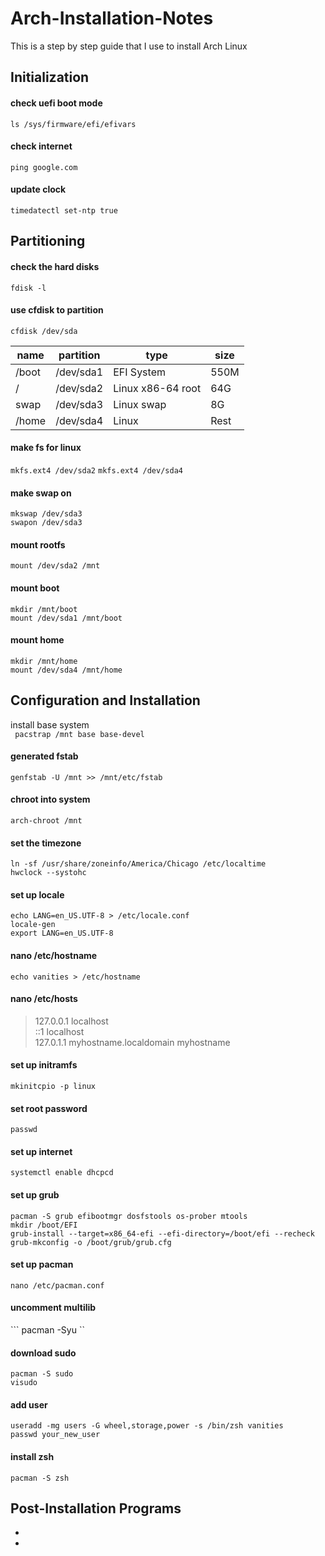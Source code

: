 # Arch-Installation-Notes
This is a step by step guide that I use to install Arch Linux

## Initialization
#### check uefi boot mode<br>
``` ls /sys/firmware/efi/efivars ```


#### check internet<br>
``` ping google.com ```
    
    
#### update clock<br>
``` timedatectl set-ntp true ```
    

## Partitioning
#### check the hard disks<br>
``` fdisk -l ```


#### use cfdisk to partition<br>
``` cfdisk /dev/sda ```



| name  | partition |  type               |   size  |
|-------|-----------|---------------------|---------|
| /boot | /dev/sda1 |  EFI System         |  550M   |
| /     | /dev/sda2 |  Linux x86-64 root  |   64G   |
| swap  | /dev/sda3 |  Linux swap         |  8G     |
| /home | /dev/sda4 |  Linux              |   Rest  |



#### make fs for linux<br>
```mkfs.ext4 /dev/sda2```
```mkfs.ext4 /dev/sda4```


#### make swap on<br>
``` mkswap /dev/sda3 ```<br>
``` swapon /dev/sda3 ```


#### mount rootfs<br>
``` mount /dev/sda2 /mnt ```


#### mount boot<br>
``` mkdir /mnt/boot ```<br>
``` mount /dev/sda1 /mnt/boot ```


#### mount home<br>
``` mkdir /mnt/home ```<br>
``` mount /dev/sda4 /mnt/home ```


## Configuration and Installation
install base system<br>
``` pacstrap /mnt base base-devel```


#### generated fstab<br>
``` genfstab -U /mnt >> /mnt/etc/fstab ```


#### chroot into system<br>
``` arch-chroot /mnt ```


#### set the timezone<br>
``` ln -sf /usr/share/zoneinfo/America/Chicago /etc/localtime ```<br>
``` hwclock --systohc ```


#### set up locale<br>
``` echo LANG=en_US.UTF-8 > /etc/locale.conf ```<br>
``` locale-gen ```<br>
``` export LANG=en_US.UTF-8 ```


#### nano /etc/hostname<br>
``` echo vanities > /etc/hostname ```


#### nano /etc/hosts<br>
> 127.0.0.1	localhost<br>
> ::1		localhost<br>
> 127.0.1.1	myhostname.localdomain	myhostname
    
    
#### set up initramfs<br>
``` mkinitcpio -p linux ```


#### set root password<br>
``` passwd ```


#### set up internet<br>
``` systemctl enable dhcpcd  ```


#### set up grub<br>
``` pacman -S grub efibootmgr dosfstools os-prober mtools ```<br>
``` mkdir /boot/EFI ```<br>
``` grub-install --target=x86_64-efi --efi-directory=/boot/efi --recheck ```<br>
``` grub-mkconfig -o /boot/grub/grub.cfg ```


#### set up pacman<br>
``` nano /etc/pacman.conf ```


#### uncomment multilib<br>
``` pacman -Syu ``


#### download sudo<br>
``` pacman -S sudo ```<br>
``` visudo ```


#### add user<br>
``` useradd -mg users -G wheel,storage,power -s /bin/zsh vanities ```<br>
``` passwd your_new_user ```


#### install zsh<br>
``` pacman -S zsh ```


## Post-Installation Programs
*
*

